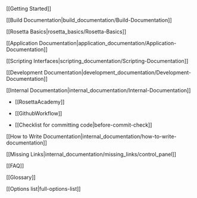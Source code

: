 [[Getting Started]]

[[Build Documentation|build_documentation/Build-Documentation]]

[[Rosetta Basics|rosetta_basics/Rosetta-Basics]]

[[Application Documentation|application_documentation/Application-Documentation]]

[[Scripting Interfaces|scripting_documentation/Scripting-Documentation]]

[[Development Documentation|development_documentation/Development-Documentation]]

<!---BEGIN_INTERNAL-->
[[Internal Documentation|internal_documentation/Internal-Documentation]]

* [[RosettaAcademy]]

* [[GithubWorkflow]]

* [[Checklist for committing code|before-commit-check]]

[[How to Write Documentation|internal_documentation/how-to-write-documentation]]

[[Missing Links|internal_documentation/missing_links/control_panel]]
<!---END_INTERNAL-->

[[FAQ]]

[[Glossary]]

[[Options list|full-options-list]]
